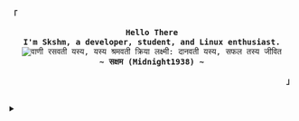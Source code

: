 <!-- Profile -->
<p align="left">
  <strong><samp>「</samp></strong>
</p>
<p align="center">
  <samp>
    <b>
      Hello There
      <br />
      I'm Skshm, a developer, student, and Linux enthusiast.
    </b>
    <br />
    <img
      src="https://readme-typing-svg.herokuapp.com?font=Amita&weight=600&duration=3000&pause=800&color=F5A97F&center=true&multiline=true&width=435&lines=%E0%A4%B5%E0%A4%BE%E0%A4%A3%E0%A5%80+%E0%A4%B0%E0%A4%B8%E0%A4%B5%E0%A4%A4%E0%A5%80+%E0%A4%AF%E0%A4%B8%E0%A5%8D%E0%A4%AF%2C+%E0%A4%AF%E0%A4%B8%E0%A5%8D%E0%A4%AF+%E0%A4%B6%E0%A5%8D%E0%A4%B0%E0%A4%AE%E0%A4%B5%E0%A4%A4%E0%A5%80+%E0%A4%95%E0%A5%8D%E0%A4%B0%E0%A4%BF%E0%A4%AF%E0%A4%BE;%E0%A4%B2%E0%A4%95%E0%A5%8D%E0%A4%B7%E0%A5%8D%E0%A4%AE%E0%A5%80%3A+%E0%A4%A6%E0%A4%BE%E0%A4%A8%E0%A4%B5%E0%A4%A4%E0%A5%80+%E0%A4%AF%E0%A4%B8%E0%A5%8D%E0%A4%AF%2C+%E0%A4%B8%E0%A4%AB%E0%A4%B2+%E0%A4%A4%E0%A4%B8%E0%A5%8D%E0%A4%AF+%E0%A4%9C%E0%A5%80%E0%A4%B5%E0%A4%BF%E0%A4%A4"
      alt="वाणी रसवती यस्य, यस्य श्रमवती क्रिया लक्ष्मी: दानवती यस्य, सफल तस्य जीवित"
    />
    <br />
    <b> ~ सक्षम (Midnight1938) ~ </b>
  </samp>
</p>
<p align="right">
  <strong><samp>」</samp></strong>
</p>

<br />

<details>
  <summary></summary>

  <h2></h2>
  <br />

  <!-- Contact Me -->
  <h3 align="center">Contact Me:</h3>
  <p align="center">
    <samp>
      [<a href="https://discordapp.com/users/669905573478924308">discord</a>]
      [<a href="https://matrix.to/#/@midnight.1938:halogen.city">matrix</a>]
      <!-- we cannot change our username on matrix it seems -->
      [<a href="mailto:eminate894567@proton.me">e-mail</a>]
    </samp>
  </p>

  <h2></h2>
  <br />

  <!-- Github Stats -->
  <p align="center">
    <samp>
      <h3 align="center">Languages and Tools:</h3>
      <p align="center">
        <a
          href="https://www.gnu.org/software/bash/"
          target="_blank"
          rel="noreferrer"
        >
          <img
            src="https://www.vectorlogo.zone/logos/gnu_bash/gnu_bash-icon.svg"
            alt="bash"
            width="40"
            height="40"
          />
        </a>
        <a
          href="https://www.cprogramming.com/"
          target="_blank"
          rel="noreferrer"
        >
          <img
            src="https://raw.githubusercontent.com/devicons/devicon/master/icons/c/c-original.svg"
            alt="c"
            width="40"
            height="40"
          />
        </a>
        <a
          href="https://www.w3schools.com/cpp/"
          target="_blank"
          rel="noreferrer"
        >
          <img
            src="https://raw.githubusercontent.com/devicons/devicon/master/icons/cplusplus/cplusplus-original.svg"
            alt="cplusplus"
            width="40"
            height="40"
          />
        </a>
        <a href="https://www.docker.com/" target="_blank" rel="noreferrer">
          <img
            src="https://raw.githubusercontent.com/devicons/devicon/master/icons/docker/docker-original-wordmark.svg"
            alt="docker"
            width="40"
            height="40"
          />
        </a>
        <a href="https://flutter.dev" target="_blank" rel="noreferrer">
          <img
            src="https://www.vectorlogo.zone/logos/flutterio/flutterio-icon.svg"
            alt="flutter"
            width="40"
            height="40"
          />
        </a>
        <a href="https://git-scm.com/" target="_blank" rel="noreferrer">
          <img
            src="https://www.vectorlogo.zone/logos/git-scm/git-scm-icon.svg"
            alt="git"
            width="40"
            height="40"
          />
        </a>
        <a
          href="https://www.adobe.com/in/products/illustrator.html"
          target="_blank"
          rel="noreferrer"
        >
          <img
            src="https://www.vectorlogo.zone/logos/adobe_illustrator/adobe_illustrator-icon.svg"
            alt="illustrator"
            width="40"
            height="40"
          />
        </a>
        <a href="https://jekyllrb.com/" target="_blank" rel="noreferrer">
          <img
            src="https://www.vectorlogo.zone/logos/jekyllrb/jekyllrb-icon.svg"
            alt="jekyll"
            width="40"
            height="40"
          />
        </a>
        <a href="https://kubernetes.io" target="_blank" rel="noreferrer">
          <img
            src="https://www.vectorlogo.zone/logos/kubernetes/kubernetes-icon.svg"
            alt="kubernetes"
            width="40"
            height="40"
          />
        </a>
        <a href="https://www.linux.org/" target="_blank" rel="noreferrer">
          <img
            src="https://raw.githubusercontent.com/devicons/devicon/master/icons/linux/linux-original.svg"
            alt="linux"
            width="40"
            height="40"
          />
        </a>
        <a href="https://www.mysql.com/" target="_blank" rel="noreferrer">
          <img
            src="https://raw.githubusercontent.com/devicons/devicon/master/icons/mysql/mysql-original-wordmark.svg"
            alt="mysql"
            width="40"
            height="40"
          />
        </a>
        <a href="https://www.photoshop.com/en" target="_blank" rel="noreferrer">
          <img
            src="https://raw.githubusercontent.com/devicons/devicon/master/icons/photoshop/photoshop-line.svg"
            alt="photoshop"
            width="40"
            height="40"
          />
        </a>
        <a href="https://www.python.org" target="_blank" rel="noreferrer">
          <img
            src="https://raw.githubusercontent.com/devicons/devicon/master/icons/python/python-original.svg"
            alt="python"
            width="40"
            height="40"
          />
        </a>
        <a href="https://www.rust-lang.org" target="_blank" rel="noreferrer">
          <img
            src="https://raw.githubusercontent.com/devicons/devicon/master/icons/rust/rust-plain.svg"
            alt="rust"
            width="40"
            height="40"
          />
        </a>
        <a href="https://unity.com/" target="_blank" rel="noreferrer">
          <img
            src="https://www.vectorlogo.zone/logos/unity3d/unity3d-icon.svg"
            alt="unity"
            width="40"
            height="40"
          />
        </a>
      </p>
    </samp>
  </p>
  <p align="center">
    <samp align="center">
      <details>
        <summary>Most Used Languages</summary>
        <br />
        <p align="center">
          <img
            alt="Top Language"
            src="https://github-readme-stats.vercel.app/api/top-langs/?username=midnight1938&hide=html,c%23&layout=compact&hide_border=true&theme=nord&&langs_count=8"
          />
          <br />
          <b>Note:</b> Top languages is only a metric of the languages my public
        code consists of and doesn't reflect experience or skill level.
        </p>
      </details>
      <details>
        <summary>My Profile Stats</summary>
        <br />
        <p align="center">
          <img
            alt="midnight1938"
            src="https://github-readme-streak-stats.herokuapp.com?user=Midnight1938&theme=nord&hide_border=true&mode=weekly"
          />
          <img
            alt="GitHub Stats"
            src="https://github-readme-stats.vercel.app/api?username=midnight1938&show_icons=true&include_all_commits=true&count_private=true&hide=issues&hide_border=true&theme=nord"
          />
        </p>
      </details>
    </samp>
  </p>
</details>

<!---
Midnight1938/Midnight1938 is a ✨ special ✨ repository because its `README.md` (this file) appears on your GitHub profile.
You can click the Preview link to take a look at your changes.
--->
